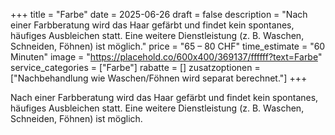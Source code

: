 +++
title = "Farbe"
date = 2025-06-26
draft = false
description = "Nach einer Farbberatung wird das Haar gefärbt und findet kein spontanes, häufiges Ausbleichen statt. Eine weitere Dienstleistung (z. B. Waschen, Schneiden, Föhnen) ist möglich."
price = "65 – 80 CHF"
time_estimate = "60 Minuten"
image = "https://placehold.co/600x400/369137/ffffff?text=Farbe"
service_categories = ["Farbe"]
rabatte = []
zusatzoptionen = ["Nachbehandlung wie Waschen/Föhnen wird separat berechnet."]
+++

Nach einer Farbberatung wird das Haar gefärbt und findet kein spontanes, häufiges Ausbleichen statt. Eine weitere Dienstleistung (z. B. Waschen, Schneiden, Föhnen) ist möglich.
